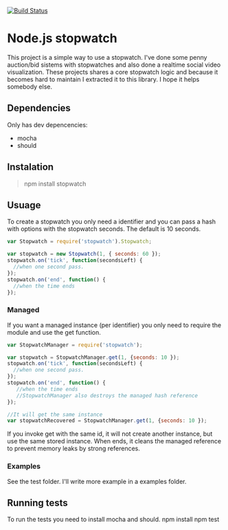 [![Build Status](https://secure.travis-ci.org/emerleite/node-stopwatch.png)](http://travis-ci.org/emerleite/node-stopwatch])

Node.js stopwatch
=================
This project is a simple way to use a stopwatch. I've done some penny auction/bid sistems with stopwatches and also done a realtime social video visualization. These projects shares a core stopwatch logic and because it becomes hard to maintain I extracted it to this library. I hope it helps somebody else.

Dependencies
------------
Only has dev depencencies:

* mocha
* should

Instalation
-----------
> npm install stopwatch

Usuage
------
To create a stopwatch you only need a identifier and you can pass a hash with options with the stopwatch seconds. The default is 10 seconds.

```js
var Stopwatch = require('stopwatch').Stopwatch;

var stopwatch = new Stopwatch(1, { seconds: 60 });
stopwatch.on('tick', function(secondsLeft) {
  //when one second pass.
});
stopwatch.on('end', function() {
  //when the time ends
});
```

### Managed
If you want a managed instance (per identifier) you only need to require the module and use the get function.

```js
var StopwatchManager = require('stopwatch');

var stopwatch = StopwatchManager.get(1, {seconds: 10 });
stopwatch.on('tick', function(secondsLeft) {
  //when one second pass.
});
stopwatch.on('end', function() {
   //when the time ends
   //StopwatchManager also destroys the managed hash reference
});

//It will get the same instance
var stopwatchRecovered = StopwatchManager.get(1, {seconds: 10 });
```

If you invoke get with the same id, it will not create another instance, but use the same stored instance. When ends, it cleans the managed reference to prevent memory leaks by strong references.

### Examples
See the test folder. I'll write more example in a examples folder.

Running tests
-------------
To run the tests you need to install mocha and should. 
    npm install
    npm test
